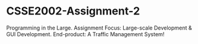 # CSSE2002-Assignment-2
Programming in the Large. Assignment Focus: Large-scale Development &amp; GUI Development. End-product: A Traffic Management System! 
